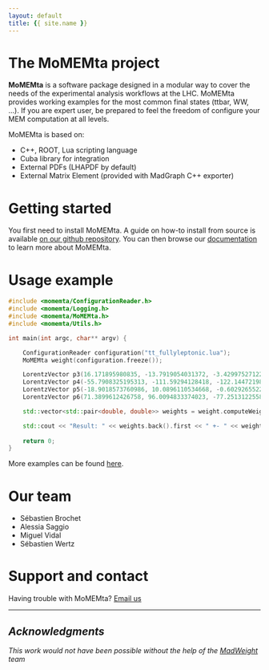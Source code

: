 ```yaml
---
layout: default
title: {{ site.name }}
---
```


# The MoMEMta project

**MoMEMta** is a software package designed in a modular way to cover the needs of the experimental analysis workflows at the LHC. MoMEMta provides working examples for the most common final states (ttbar, WW, ...). If you are expert user, be prepared to feel the freedom of configure your MEM computation at all levels.

MoMEMta is based on:

 - C++, ROOT, Lua scripting language
 - Cuba library for integration
 - External PDFs (LHAPDF by default)
 - External Matrix Element (provided with MadGraph C++ exporter)

# Getting started

You first need to install MoMEMta. A guide on how-to install from source is available [on our github repository](https://github.com/MoMEMta/MoMEMta/blob/prototype/README.md#install). You can then browse our [documentation](http://momemta.github.io/MoMEMta/) to learn more about MoMEMta.

# Usage example

```cpp
#include <momemta/ConfigurationReader.h>
#include <momemta/Logging.h>
#include <momemta/MoMEMta.h>
#include <momemta/Utils.h>

int main(int argc, char** argv) {

    ConfigurationReader configuration("tt_fullyleptonic.lua");
    MoMEMta weight(configuration.freeze());

    LorentzVector p3(16.171895980835, -13.7919054031372, -3.42997527122497, 21.5293197631836);
    LorentzVector p4(-55.7908325195313, -111.59294128418, -122.144721984863, 174.66259765625);
    LorentzVector p5(-18.9018573760986, 10.0896110534668, -0.602926552295686, 21.4346446990967);
    LorentzVector p6(71.3899612426758, 96.0094833374023, -77.2513122558594, 142.492813110352);

    std::vector<std::pair<double, double>> weights = weight.computeWeights({p3, p4, p5, p6});

    std::cout << "Result: " << weights.back().first << " +- " << weights.back().second;
    
    return 0;
}
```

More examples can be found [here](https://github.com/MoMEMta/MoMEMta/tree/prototype/examples).

# Our team

 - Sébastien Brochet
 - Alessia Saggio
 - Miguel Vidal
 - Sébastien Wertz

# Support and contact

Having trouble with MoMEMta? [Email us](mailto:momemta-contact@cern.ch)

---

## *Acknowledgments*

*This work would not have been possible without the help of the [MadWeight](https://cp3.irmp.ucl.ac.be/projects/madgraph/wiki/MadWeight) team*
